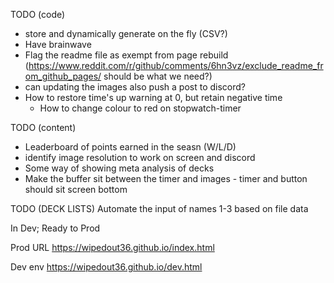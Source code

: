 TODO (code)
- store and dynamically generate on the fly (CSV?)
- Have brainwave 
- Flag the readme file as exempt from page rebuild (https://www.reddit.com/r/github/comments/6hn3vz/exclude_readme_from_github_pages/ should be what we need?)
- can updating the images also push a post to discord?
- How to restore time's up warning at 0, but retain negative time
  - How to change colour to red on stopwatch-timer

TODO (content)
- Leaderboard of points earned in the seasn (W/L/D)
- identify image resolution to work on screen and discord
- Some way of showing meta analysis of decks
- Make the buffer sit between the timer and images - timer and button should sit screen bottom

TODO (DECK LISTS)
Automate the input of names 1-3 based on file data


In Dev; Ready to Prod


Prod URL
https://wipedout36.github.io/index.html

Dev env
https://wipedout36.github.io/dev.html
